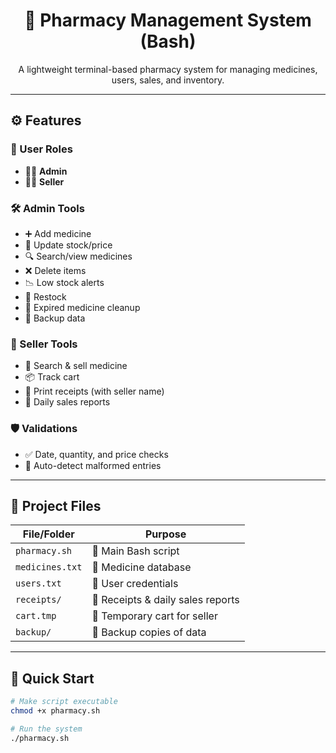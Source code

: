 <h1 align="center">💊 Pharmacy Management System (Bash)</h1>
<p align="center">A lightweight terminal-based pharmacy system for managing medicines, users, sales, and inventory.</p>

---

## ⚙️ Features

### 👤 User Roles
- 👨‍⚕️ **Admin**
- 🧑‍💼 **Seller**

### 🛠 Admin Tools
- ➕ Add medicine  
- 📝 Update stock/price  
- 🔍 Search/view medicines  
- ❌ Delete items  
- 📉 Low stock alerts  
- 🔁 Restock  
- 🧹 Expired medicine cleanup  
- 💾 Backup data  

### 🛒 Seller Tools
- 🔎 Search & sell medicine  
- 📦 Track cart  
- 🧾 Print receipts (with seller name)  
- 📆 Daily sales reports  

### 🛡 Validations
- ✅ Date, quantity, and price checks  
- 🚫 Auto-detect malformed entries  

---

## 📁 Project Files

| File/Folder     | Purpose                        |
|----------------|----------------------------------|
| `pharmacy.sh`   | 🔧 Main Bash script              |
| `medicines.txt` | 💉 Medicine database             |
| `users.txt`     | 👤 User credentials              |
| `receipts/`     | 🧾 Receipts & daily sales reports |
| `cart.tmp`      | 🛒 Temporary cart for seller     |
| `backup/`       | 💾 Backup copies of data         |

---

## 🚀 Quick Start

```bash
# Make script executable
chmod +x pharmacy.sh

# Run the system
./pharmacy.sh
